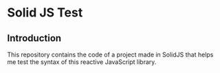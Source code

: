 # Solid JS Test

## Introduction
This repository contains the code of a project made in SolidJS that helps me test the syntax of this reactive JavaScript library.

